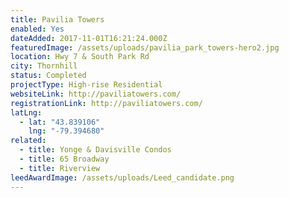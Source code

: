 ```yaml
---
title: Pavilia Towers
enabled: Yes
dateAdded: 2017-11-01T16:21:24.000Z
featuredImage: /assets/uploads/pavilia_park_towers-hero2.jpg
location: Hwy 7 & South Park Rd
city: Thornhill
status: Completed
projectType: High-rise Residential
websiteLink: http://paviliatowers.com/
registrationLink: http://paviliatowers.com/
latLng:
  - lat: "43.839106"
    lng: "-79.394680"
related:
  - title: Yonge & Davisville Condos
  - title: 65 Broadway
  - title: Riverview
leedAwardImage: /assets/uploads/Leed_candidate.png
---
```

